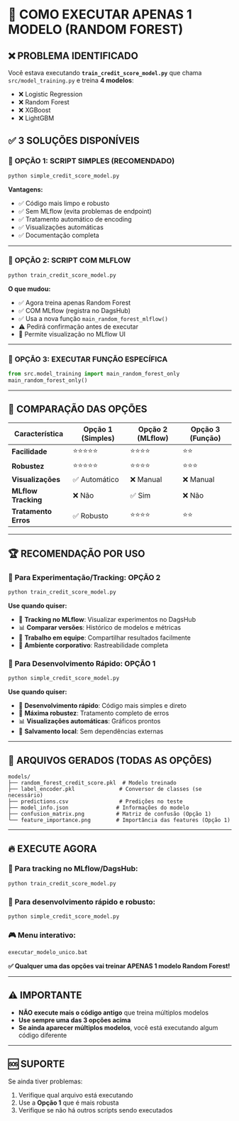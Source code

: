 # 🎯 COMO EXECUTAR APENAS 1 MODELO (RANDOM FOREST)

## ❌ PROBLEMA IDENTIFICADO

Você estava executando **`train_credit_score_model.py`** que chama `src/model_training.py` e treina **4 modelos**:
- ❌ Logistic Regression
- ❌ Random Forest  
- ❌ XGBoost
- ❌ LightGBM

## ✅ 3 SOLUÇÕES DISPONÍVEIS

### 🚀 **OPÇÃO 1: SCRIPT SIMPLES (RECOMENDADO)**
```bash
python simple_credit_score_model.py
```
**Vantagens:**
- ✅ Código mais limpo e robusto
- ✅ Sem MLflow (evita problemas de endpoint)
- ✅ Tratamento automático de encoding
- ✅ Visualizações automáticas
- ✅ Documentação completa

---

### 🔧 **OPÇÃO 2: SCRIPT COM MLFLOW**
```bash
python train_credit_score_model.py
```
**O que mudou:**
- ✅ Agora treina apenas Random Forest
- ✅ COM MLflow (registra no DagsHub)
- ✅ Usa a nova função `main_random_forest_mlflow()`
- ⚠️ Pedirá confirmação antes de executar
- 🔗 Permite visualização no MLflow UI

---

### 📝 **OPÇÃO 3: EXECUTAR FUNÇÃO ESPECÍFICA**
```python
from src.model_training import main_random_forest_only
main_random_forest_only()
```

---

## 🎯 COMPARAÇÃO DAS OPÇÕES

| Característica | Opção 1 (Simples) | Opção 2 (MLflow) | Opção 3 (Função) |
|---|---|---|---|
| **Facilidade** | ⭐⭐⭐⭐⭐ | ⭐⭐⭐⭐ | ⭐⭐ |
| **Robustez** | ⭐⭐⭐⭐⭐ | ⭐⭐⭐⭐ | ⭐⭐⭐ |
| **Visualizações** | ✅ Automático | ❌ Manual | ❌ Manual |
| **MLflow Tracking** | ❌ Não | ✅ Sim | ❌ Não |
| **Tratamento Erros** | ✅ Robusto | ⭐⭐⭐⭐ | ⭐⭐ |

---

## 🏆 **RECOMENDAÇÃO POR USO**

### 🔬 **Para Experimentação/Tracking: OPÇÃO 2**
```bash
python train_credit_score_model.py
```

**Use quando quiser:**
- 🔗 **Tracking no MLflow**: Visualizar experimentos no DagsHub
- 📊 **Comparar versões**: Histórico de modelos e métricas
- 👥 **Trabalho em equipe**: Compartilhar resultados facilmente
- 🏢 **Ambiente corporativo**: Rastreabilidade completa

### 🚀 **Para Desenvolvimento Rápido: OPÇÃO 1**
```bash
python simple_credit_score_model.py
```

**Use quando quiser:**
- 🎯 **Desenvolvimento rápido**: Código mais simples e direto
- 🔧 **Máxima robustez**: Tratamento completo de erros
- 📊 **Visualizações automáticas**: Gráficos prontos
- 💾 **Salvamento local**: Sem dependências externas

---

## 📁 ARQUIVOS GERADOS (TODAS AS OPÇÕES)

```
models/
├── random_forest_credit_score.pkl  # Modelo treinado
├── label_encoder.pkl              # Conversor de classes (se necessário)
├── predictions.csv                # Predições no teste
├── model_info.json               # Informações do modelo
├── confusion_matrix.png          # Matriz de confusão (Opção 1)
└── feature_importance.png        # Importância das features (Opção 1)
```

---

## 🔥 **EXECUTE AGORA**

### 🔗 **Para tracking no MLflow/DagsHub:**
```bash
python train_credit_score_model.py
```

### 🚀 **Para desenvolvimento rápido e robusto:**
```bash
python simple_credit_score_model.py
```

### 🎮 **Menu interativo:**
```bash
executar_modelo_unico.bat
```

**✅ Qualquer uma das opções vai treinar APENAS 1 modelo Random Forest!**

---

## ⚠️ IMPORTANTE

- **NÃO execute mais o código antigo** que treina múltiplos modelos
- **Use sempre uma das 3 opções acima**
- **Se ainda aparecer múltiplos modelos**, você está executando algum código diferente

---

## 🆘 SUPORTE

Se ainda tiver problemas:
1. Verifique qual arquivo está executando
2. Use a **Opção 1** que é mais robusta
3. Verifique se não há outros scripts sendo executados
